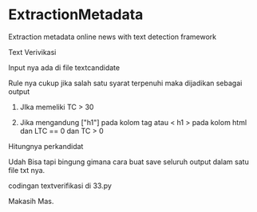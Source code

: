 # ExtractionMetadata
Extraction metadata online news with text detection framework

Text Verivikasi

Input nya ada di file textcandidate

Rule nya cukup jika salah satu syarat terpenuhi maka dijadikan sebagai output
1. JIka memeliki TC > 30

2. Jika mengandung ["h1"] pada kolom tag atau < h1 > pada kolom html dan LTC == 0 dan TC > 0

Hitungnya perkandidat

Udah Bisa tapi bingung gimana cara buat save seluruh output dalam satu file txt nya.

codingan textverifikasi di 33.py

Makasih Mas.
